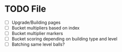 # TODO File

- [ ] Upgrade/Building pages
- [ ] Bucket multipliers based on index
- [ ] Bucket multiplier markers
- [ ] Bucket scoring depending on building type and level
- [ ] Batching same level balls?
